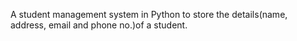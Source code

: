 A student management system in Python to store the details(name, address, email and phone no.)of a student.
